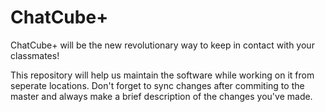 # ChatCube+
ChatCube+ will be the new revolutionary way to keep in contact with your classmates!

This repository will help us maintain the software while working on it from seperate
locations. Don't forget to sync changes after commiting to the master and always make
a brief description of the changes you've made.
